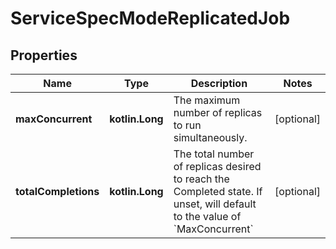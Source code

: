 # ServiceSpecModeReplicatedJob

## Properties

| Name                 | Type            | Description                                                                                                                         | Notes      |
|----------------------|-----------------|-------------------------------------------------------------------------------------------------------------------------------------|------------|
| **maxConcurrent**    | **kotlin.Long** | The maximum number of replicas to run simultaneously.                                                                               | [optional] |
| **totalCompletions** | **kotlin.Long** | The total number of replicas desired to reach the Completed state. If unset, will default to the value of &#x60;MaxConcurrent&#x60; | [optional] |



